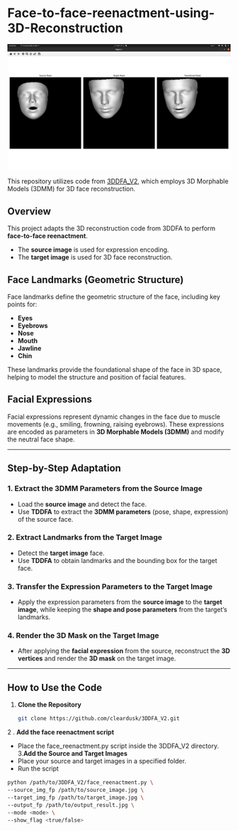 # Face-to-face-reenactment-using-3D-Reconstruction


![Results](https://github.com/yaranasserr/Face-to-face-reenactment-using-3D-Reconstruction/blob/main/results.png)

This repository utilizes code from [3DDFA_V2](https://github.com/cleardusk/3DDFA_V2), which employs 3D Morphable Models (3DMM) for 3D face reconstruction.

## Overview
This project adapts the 3D reconstruction code from 3DDFA to perform **face-to-face reenactment**.  
- The **source image** is used for expression encoding.  
- The **target image** is used for 3D face reconstruction.  

## Face Landmarks (Geometric Structure)
Face landmarks define the geometric structure of the face, including key points for:  
- **Eyes**  
- **Eyebrows**  
- **Nose**  
- **Mouth**  
- **Jawline**  
- **Chin**  

These landmarks provide the foundational shape of the face in 3D space, helping to model the structure and position of facial features.

## Facial Expressions
Facial expressions represent dynamic changes in the face due to muscle movements (e.g., smiling, frowning, raising eyebrows). These expressions are encoded as parameters in **3D Morphable Models (3DMM)** and modify the neutral face shape.

---

## Step-by-Step Adaptation
### 1. Extract the 3DMM Parameters from the Source Image
- Load the **source image** and detect the face.
- Use **TDDFA** to extract the **3DMM parameters** (pose, shape, expression) of the source face.

### 2. Extract Landmarks from the Target Image
- Detect the **target image** face.
- Use **TDDFA** to obtain landmarks and the bounding box for the target face.

### 3. Transfer the Expression Parameters to the Target Image
- Apply the expression parameters from the **source image** to the **target image**, while keeping the **shape and pose parameters** from the target’s landmarks.

### 4. Render the 3D Mask on the Target Image
- After applying the **facial expression** from the source, reconstruct the **3D vertices** and render the **3D mask** on the target image.

---

## How to Use the Code
1. **Clone the Repository**  
   ```bash
   git clone https://github.com/cleardusk/3DDFA_V2.git
2 . **Add the face reenactment script**
- Place the face_reenactment.py script inside the 3DDFA_V2 directory.
3.**Add the Source and Target Images**
- Place your source and target images in a specified folder.
- Run the script
 ```bash
python /path/to/3DDFA_V2/face_reenactment.py \
--source_img_fp /path/to/source_image.jpg \
--target_img_fp /path/to/target_image.jpg \
--output_fp /path/to/output_result.jpg \
--mode <mode> \
--show_flag <true/false>
```

